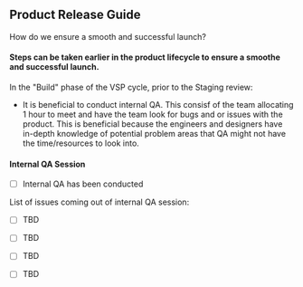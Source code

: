 ## Product Release Guide 
How do we ensure a smooth and successful launch?

#### Steps can be taken earlier in the product lifecycle to ensure a smoothe and successful launch.
In the "Build" phase of the VSP cycle, prior to the Staging review:
- It is beneficial to conduct internal QA. This consisf of the team allocating 1 hour to meet and have the team look for bugs and or issues with the product. This is beneficial because the engineers and designers have in-depth knowledge of potential problem areas that QA might not have the time/resources to look into.

#### Internal QA Session
- [ ] Internal QA has been conducted

List of issues coming out of internal QA session:
- [ ] TBD
- [ ] TBD
- [ ] TBD
- [ ] TBD





